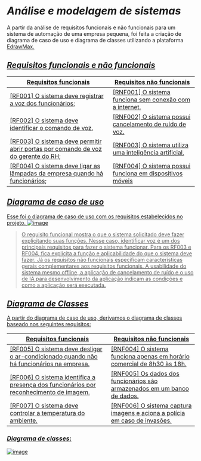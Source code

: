# _Análise e modelagem de sistemas_
A partir da análise de requisitos funcionais e não funcionais para um sistema de automação de uma empresa pequena, foi feita a criação de diagrama de caso de uso e diagrama de classes utilizando a plataforma <a href=https://www.edrawmax.com/>EdrawMax.

## _Requisitos funcionais e não funcionais_

| Requisitos funcionais      | Requisitos não funcionais |
| ----------- | ----------- |
| [RF001] O sistema deve registrar a voz dos funcionários;     | [RNF001] O sistema funciona sem conexão com a internet.       |
| [RF002] O sistema deve identificar o comando de voz.   | [RNF002] O sistema possui cancelamento de ruído de voz.        |
| [RF003] O sistema deve permitir abrir portas por comando de voz do gerente do RH;     | [RNF003] O sistema utiliza uma inteligência artificial.      |
| [RF004] O sistema deve ligar as lâmpadas da empresa quando há funcionários;  | [RNF004] O sistema possui funciona em dispositivos móveis        |

## _Diagrama de caso de uso_

Esse foi o diagrama de caso de uso com os requisitos estabelecidos no projeto. 
![image](https://user-images.githubusercontent.com/83260908/229879557-341d087c-0cab-4bb5-9879-4f8278c69c21.png)

> O requisito funcional mostra o que o sistema solicitado deve fazer explicitando suas funções. Nesse caso, identificar voz é um dos principais requisitos para fazer o sistema funcionar. Para os RF003 e RF004, fica explícita a função e aplicabilidade do que o sistema deve fazer. Já os requisitos não funcionais especificam características gerais complementares aos requisitos funcionais. A usabilidade do sistema mesmo offline, a aplicação de cancelamento de ruído e o uso de IA para desenvolvimento da aplicação indicam as condições e como a aplicação será executada.

## _Diagrama de Classes_
A partir do diagrama de caso de uso, derivamos o diagrama de classes baseado nos seguintes requisitos: 

| Requisitos funcionais      | Requisitos não funcionais |
| ----------- | ----------- |
| [RF005] O sistema deve desligar o ar-condicionado quando não há funcionários na empresa.    | [RNF004] O sistema funciona apenas em horário comercial de 8h30 às 18h.       |
| [RF006] O sistema identifica a presença dos funcionários por reconhecimento de imagem.  | [RNF005] Os dados dos funcionários são armazenados em um banco de dados.       |
| [RF007] O sistema deve controlar a temperatura do ambiente.     | [RNF006] O sistema captura imagens e aciona a polícia em caso de invasões.     |

### _Diagrama de classes_:

![image](https://user-images.githubusercontent.com/83260908/229881535-caf7eda5-cd9c-4040-bf32-051621b1bb1b.png)
